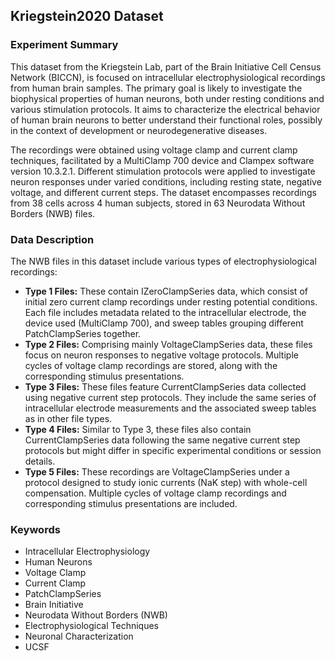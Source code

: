## Kriegstein2020 Dataset

### Experiment Summary

This dataset from the Kriegstein Lab, part of the Brain Initiative Cell Census Network (BICCN), is focused on intracellular electrophysiological recordings from human brain samples. The primary goal is likely to investigate the biophysical properties of human neurons, both under resting conditions and various stimulation protocols. It aims to characterize the electrical behavior of human brain neurons to better understand their functional roles, possibly in the context of development or neurodegenerative diseases.

The recordings were obtained using voltage clamp and current clamp techniques, facilitated by a MultiClamp 700 device and Clampex software version 10.3.2.1. Different stimulation protocols were applied to investigate neuron responses under varied conditions, including resting state, negative voltage, and different current steps. The dataset encompasses recordings from 38 cells across 4 human subjects, stored in 63 Neurodata Without Borders (NWB) files.

### Data Description

The NWB files in this dataset include various types of electrophysiological recordings:

- **Type 1 Files:** These contain IZeroClampSeries data, which consist of initial zero current clamp recordings under resting potential conditions. Each file includes metadata related to the intracellular electrode, the device used (MultiClamp 700), and sweep tables grouping different PatchClampSeries together.
- **Type 2 Files:** Comprising mainly VoltageClampSeries data, these files focus on neuron responses to negative voltage protocols. Multiple cycles of voltage clamp recordings are stored, along with the corresponding stimulus presentations.
- **Type 3 Files:** These files feature CurrentClampSeries data collected using negative current step protocols. They include the same series of intracellular electrode measurements and the associated sweep tables as in other file types.
- **Type 4 Files:** Similar to Type 3, these files also contain CurrentClampSeries data following the same negative current step protocols but might differ in specific experimental conditions or session details.
- **Type 5 Files:** These recordings are VoltageClampSeries under a protocol designed to study ionic currents (NaK step) with whole-cell compensation. Multiple cycles of voltage clamp recordings and corresponding stimulus presentations are included.

### Keywords
- Intracellular Electrophysiology
- Human Neurons
- Voltage Clamp
- Current Clamp
- PatchClampSeries
- Brain Initiative
- Neurodata Without Borders (NWB)
- Electrophysiological Techniques
- Neuronal Characterization
- UCSF
